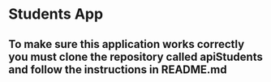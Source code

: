 # Students App
## To make sure this application works correctly you must clone the repository called apiStudents and follow the instructions in README.md
